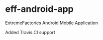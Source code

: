 eff-android-app
===============

ExtremeFactories Android Mobile Application

Added Travis CI support
